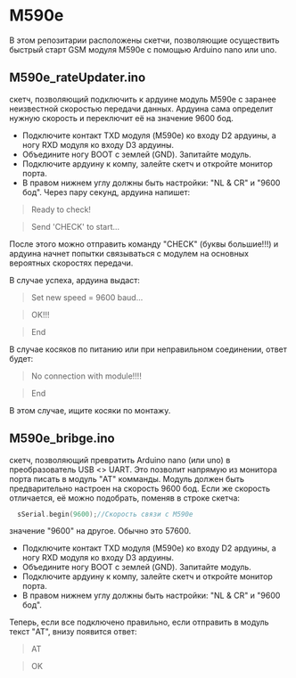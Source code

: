 # M590e

В этом репозитарии расположены скетчи, позволяющие осуществить быстрый старт GSM модуля M590e с помощью Arduino nano или uno. 

## M590e_rateUpdater.ino
скетч, позволяющий подключить к ардуине модуль M590e с заранее неизвестной скоростью передачи данных. Ардуина сама определит нужную скорость и переключит её на значение 9600 бод.
* Подключите контакт TXD модуля (M590e) ко входу D2 ардуины, а ногу RXD модуля ко входу D3 ардуины. 
* Объедините ногу BOOT с землей (GND). Запитайте модуль.
* Подключите ардуину к компу, залейте скетч и откройте монитор порта.
* В правом нижнем углу должны быть настройки: "NL & CR" и "9600 бод".
Через пару секунд, ардуина напишет:

>Ready to check!

>Send 'CHECK' to start...

После этого можно отправить команду "CHECK" (буквы большие!!!) и ардуина начнет попытки связываться с модулем на основных вероятных скоростях передачи.

В случае успеха, ардуина выдаст:
>Set new speed = 9600 baud...

>OK!!!

>End

В случае косяков по питанию или при неправильном соединении, ответ будет:

>No connection with module!!!!

>End

В этом случае, ищите косяки по монтажу.

## M590e_bribge.ino
скетч, позволяющий превратить Arduino nano (или uno) в преобразователь USB <> UART. Это позволит напрямую из монитора порта писать в модуль "AT" комманды. Модуль должен быть предварительно настроен на скорость 9600 бод. Если же скорость отличается, её можно подобрать, поменяв в строке скетча:
```c++
  sSerial.begin(9600);//Скорость связи с M590e
```
значение "9600" на другое. Обычно это 57600.

* Подключите контакт TXD модуля (M590e) ко входу D2 ардуины, а ногу RXD модуля ко входу D3 ардуины. 
* Объедините ногу BOOT с землей (GND). Запитайте модуль.
* Подключите ардуину к компу, залейте скетч и откройте монитор порта.
* В правом нижнем углу должны быть настройки: "NL & CR" и "9600 бод".

Теперь, если все подключено правильно, если отправить в модуль текст "AT", 
внизу появится ответ:

>AT

>OK
